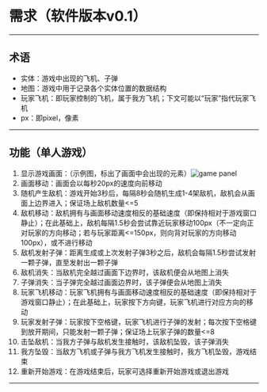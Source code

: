 # 需求（软件版本v0.1）
---
## 术语
- 实体：游戏中出现的飞机、子弹
- 地图：游戏中用于记录各个实体位置的数据结构
- 玩家飞机：即玩家控制的飞机，属于我方飞机；下文可能以“玩家”指代玩家飞机
- px：即pixel，像素

---
## 功能（单人游戏）

1. 显示游戏画面：（示例图，标出了画面中会出现的元素）![game panel](/game_panel.png)
2. 画面移动：画面会以每秒20px的速度向前移动
3. 随机产生敌机：游戏开始3秒后，每隔8秒会随机生成1-4架敌机，敌机会从画面上边界进入；保证场上敌机数量<=5
4. 敌机移动：敌机拥有与画面移动速度相反的基础速度（即保持相对于游戏窗口静止）；在此基础上，敌机每隔1.5秒会尝试靠近玩家移动100px（不一定向正对玩家的方向移动；若与玩家距离<=150px，则向背对玩家的方向移动100px），或不进行移动
5. 敌机发射子弹：距离生成或上次发射子弹3秒之后，敌机会每隔1.5秒尝试发射一颗子弹，直至发射出一颗子弹
6. 敌机消失：当敌机完全越过画面下边界时，该敌机便会从地图上消失
7. 子弹消失：当子弹完全越过画面边界时，该子弹便会从地图上消失
8. 玩家飞机移动：玩家飞机拥有与画面移动速度相反的基础速度（即保持相对于游戏窗口静止）；在此基础上，玩家按下方向键，玩家飞机进行对应方向的移动
9. 玩家发射子弹：玩家按下空格键，玩家飞机进行子弹的发射；每次按下空格键到放开期间，只能发射一颗子弹；保证场上玩家子弹的数量<=8
10. 击坠敌机：当我方子弹与敌机发生接触时，该敌机坠毁，该子弹消失
11. 我方坠毁：当敌方飞机或子弹与我方飞机发生接触时，我方飞机坠毁，游戏结束
12. 重新开始游戏：在游戏结束后，玩家可选择重新开始游戏或退出游戏

--- 